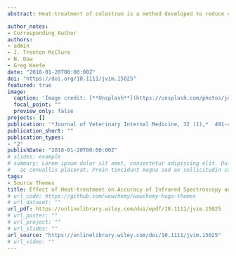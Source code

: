 ```yaml
---
abstract: Heat-treatment of colostrum is a method developed to reduce calf exposure to pathogens. Infrared (IR) spectroscopy and Brix refractometers can be used for measuring colostral IgG concentration and assessing colostrum quality. To determine the impact of heat-treatment on accuracy of IR spectroscopy and Brix refractometers for measuring colostral IgG concentration and assessing colostrum quality before and after heat-treatment. A total of 60 Holstein dairy cows on 8 commercial dairy farms. A cross-sectional study was designed to determine the effect of heat-treatment at 60°C and 63°C each for 30 and 60 minutes duration on colostral IgG concentration measured by the reference radial immunodiffusion (RID) assay, IR spectroscopy, and digital and optical refractometers. Colostrum IgG concentration significantly decreased after heat-treatment at 63°C for 30 or 60 minutes as measured by RID, but the IgG values remained unchanged when measured by IR spectroscopy and refractometers. The lowest correlation coefficient found between IR spectroscopy (*r* = 0.70) and RID results was in colostrum heat-treated at 63°C for 60 minutes. For digital (*r* = 0.48) and optical (*r* = 0.50) refractometers, the lowest correlation coefficient was at 63°C for 30 minutes when compared to RID. The accuracy of the IR spectroscopy, digital and optical Brix refractometers was decreased from 91.7 to 80%, 81.7 to 45%, and 80 to 45%, respectively, when colostrum heat-treated at 63°C for 60 minutes. Radial immunodiffusion, IR spectroscopy, and Brix refractometers exhibit utility for measuring IgG concentration when colostrum heat-treated at 60°C but does not detect decrease IgG concentrations when heat-treated at 63°C.

author_notes:
- Corresponding Author
authors:
- admin
- J. Trenton McClure
- N. Dow
- Greg Keefe
date: "2018-01-20T00:00:00Z"
doi: "https://doi.org/10.1111/jvim.15025"
featured: true
image:
  caption: 'Image credit: [**Unsplash**](https://unsplash.com/photos/jdD8gXaTZsc)'
  focal_point: ""
  preview_only: false
projects: []
publication: '*Journal of Veterinary Internal Medicine, 32 (1),*  491-496'
publication_short: ""
publication_types:
- "2"
publishDate: "2018-01-20T00:00:00Z"
# slides: example
# summary: Lorem ipsum dolor sit amet, consectetur adipiscing elit. Duis posuere tellus
#   ac convallis placerat. Proin tincidunt magna sed ex sollicitudin condimentum.
tags:
- Source Themes
title: Effect of Heat-treatment on Accuracy of Infrared Spectroscopy and Digital and Optical Brix Refractometers for Measuring Immunoglobulin G Concentration in Bovine Colostrum
# url_code: https://github.com/wowchemy/wowchemy-hugo-themes
# url_dataset: ""
url_pdf: https://onlinelibrary.wiley.com/doi/epdf/10.1111/jvim.15025
# url_poster: ""
# url_project: ""
# url_slides: ""
url_source: "https://onlinelibrary.wiley.com/doi/10.1111/jvim.15025"
# url_video: ""
---
```

